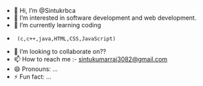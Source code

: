 - 👋 Hi, I’m @Sintukrbca
- 👀 I’m interested in software development
          and web development.
- 🌱 I’m currently learning coding
-      (c,c++,java,HTML,CSS,JavaScript)
- 💞️ I’m looking to collaborate on??
- 📫 How to reach me :- sintukumarraj3082@gmail.com 
- 😄 Pronouns: ...
- ⚡ Fun fact: ...

<!---
Sintukrbca/Sintukrbca is a ✨ special ✨ repository because its `README.md` (this file) appears on your GitHub profile.
You can click the Preview link to take a look at your changes.
--->
